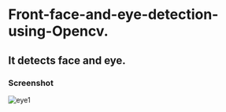 # Front-face-and-eye-detection-using-Opencv.
## It detects face and eye.
### Screenshot
![eye1](https://user-images.githubusercontent.com/51109416/95792914-12b6d600-0d02-11eb-9968-98aee42a567c.png)
